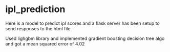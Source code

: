 # ipl_prediction
Here is a model to predict ipl scores and a flask server has been setup to send responses to the html file

Used lighgbm library and implemented gradient boosting decision tree algo and got a mean squared error of 4.02 
